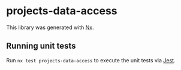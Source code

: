 # projects-data-access

This library was generated with [Nx](https://nx.dev).

## Running unit tests

Run `nx test projects-data-access` to execute the unit tests via [Jest](https://jestjs.io).
